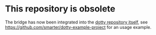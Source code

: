 # This repository is obsolete

The bridge has now been integrated into the
[dotty repository itself](https://github.com/lampepfl/dotty/tree/master/sbt-bridge/), see
https://github.com/smarter/dotty-example-project for an usage example.
